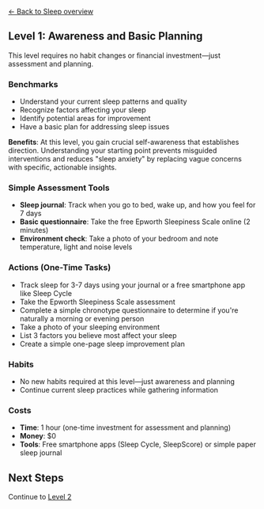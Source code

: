 [← Back to Sleep overview](index)
## Level 1: Awareness and Basic Planning

This level requires no habit changes or financial investment—just assessment and planning.

### Benchmarks
- Understand your current sleep patterns and quality
- Recognize factors affecting your sleep
- Identify potential areas for improvement
- Have a basic plan for addressing sleep issues

**Benefits**: At this level, you gain crucial self-awareness that establishes direction. Understanding your starting point prevents misguided interventions and reduces "sleep anxiety" by replacing vague concerns with specific, actionable insights.

### Simple Assessment Tools
- **Sleep journal**: Track when you go to bed, wake up, and how you feel for 7 days
- **Basic questionnaire**: Take the free Epworth Sleepiness Scale online (2 minutes)
- **Environment check**: Take a photo of your bedroom and note temperature, light and noise levels

### Actions (One-Time Tasks)
- Track sleep for 3-7 days using your journal or a free smartphone app like Sleep Cycle
- Take the Epworth Sleepiness Scale assessment
- Complete a simple chronotype questionnaire to determine if you're naturally a morning or evening person
- Take a photo of your sleeping environment
- List 3 factors you believe most affect your sleep
- Create a simple one-page sleep improvement plan

### Habits
- No new habits required at this level—just awareness and planning
- Continue current sleep practices while gathering information

### Costs
- **Time**: 1 hour (one-time investment for assessment and planning)
- **Money**: $0
- **Tools**: Free smartphone apps (Sleep Cycle, SleepScore) or simple paper sleep journal

## Next Steps
Continue to [Level 2](level-2)
